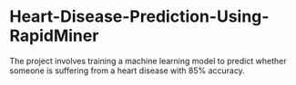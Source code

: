 # Heart-Disease-Prediction-Using-RapidMiner
The project involves training a machine learning model to predict whether someone is suffering from a heart disease with 85% accuracy.
